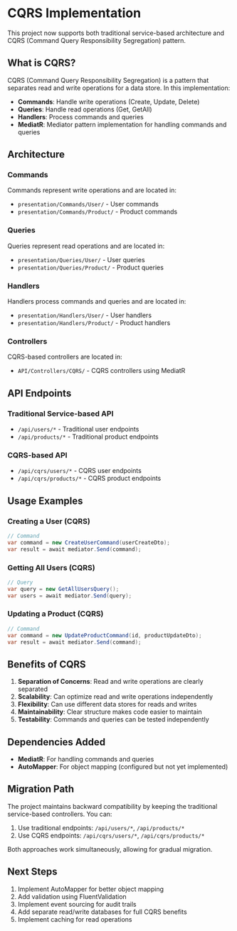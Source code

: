 # CQRS Implementation

This project now supports both traditional service-based architecture and CQRS (Command Query Responsibility Segregation) pattern.

## What is CQRS?

CQRS (Command Query Responsibility Segregation) is a pattern that separates read and write operations for a data store. In this implementation:

- **Commands**: Handle write operations (Create, Update, Delete)
- **Queries**: Handle read operations (Get, GetAll)
- **Handlers**: Process commands and queries
- **MediatR**: Mediator pattern implementation for handling commands and queries

## Architecture

### Commands
Commands represent write operations and are located in:
- `presentation/Commands/User/` - User commands
- `presentation/Commands/Product/` - Product commands

### Queries
Queries represent read operations and are located in:
- `presentation/Queries/User/` - User queries
- `presentation/Queries/Product/` - Product queries

### Handlers
Handlers process commands and queries and are located in:
- `presentation/Handlers/User/` - User handlers
- `presentation/Handlers/Product/` - Product handlers

### Controllers
CQRS-based controllers are located in:
- `API/Controllers/CQRS/` - CQRS controllers using MediatR

## API Endpoints

### Traditional Service-based API
- `/api/users/*` - Traditional user endpoints
- `/api/products/*` - Traditional product endpoints

### CQRS-based API
- `/api/cqrs/users/*` - CQRS user endpoints
- `/api/cqrs/products/*` - CQRS product endpoints

## Usage Examples

### Creating a User (CQRS)
```csharp
// Command
var command = new CreateUserCommand(userCreateDto);
var result = await mediator.Send(command);
```

### Getting All Users (CQRS)
```csharp
// Query
var query = new GetAllUsersQuery();
var users = await mediator.Send(query);
```

### Updating a Product (CQRS)
```csharp
// Command
var command = new UpdateProductCommand(id, productUpdateDto);
var result = await mediator.Send(command);
```

## Benefits of CQRS

1. **Separation of Concerns**: Read and write operations are clearly separated
2. **Scalability**: Can optimize read and write operations independently
3. **Flexibility**: Can use different data stores for reads and writes
4. **Maintainability**: Clear structure makes code easier to maintain
5. **Testability**: Commands and queries can be tested independently

## Dependencies Added

- **MediatR**: For handling commands and queries
- **AutoMapper**: For object mapping (configured but not yet implemented)

## Migration Path

The project maintains backward compatibility by keeping the traditional service-based controllers. You can:

1. Use traditional endpoints: `/api/users/*`, `/api/products/*`
2. Use CQRS endpoints: `/api/cqrs/users/*`, `/api/cqrs/products/*`

Both approaches work simultaneously, allowing for gradual migration.

## Next Steps

1. Implement AutoMapper for better object mapping
2. Add validation using FluentValidation
3. Implement event sourcing for audit trails
4. Add separate read/write databases for full CQRS benefits
5. Implement caching for read operations 